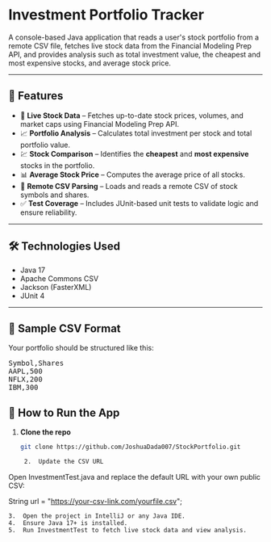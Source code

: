 # Investment Portfolio Tracker

A console-based Java application that reads a user's stock portfolio from a remote CSV file, fetches live stock data from the Financial Modeling Prep API, and provides analysis such as total investment value, the cheapest and most expensive stocks, and average stock price.

---

## 📌 Features

- 🔎 **Live Stock Data** – Fetches up-to-date stock prices, volumes, and market caps using Financial Modeling Prep API.
- 📈 **Portfolio Analysis** – Calculates total investment per stock and total portfolio value.
- 💹 **Stock Comparison** – Identifies the **cheapest** and **most expensive** stocks in the portfolio.
- 📊 **Average Stock Price** – Computes the average price of all stocks.
- 📄 **Remote CSV Parsing** – Loads and reads a remote CSV of stock symbols and shares.
- ✅ **Test Coverage** – Includes JUnit-based unit tests to validate logic and ensure reliability.

---

## 🛠️ Technologies Used

- Java 17  
- Apache Commons CSV  
- Jackson (FasterXML)  
- JUnit 4

---

## 📂 Sample CSV Format

Your portfolio should be structured like this:

<pre>
Symbol,Shares
AAPL,500
NFLX,200
IBM,300
</pre>


## 🚀 How to Run the App

1. **Clone the repo**  
   ```bash
   git clone https://github.com/JoshuaDada007/StockPortfolio.git

	2.	Update the CSV URL
Open InvestmentTest.java and replace the default URL with your own public CSV:

String url = "https://your-csv-link.com/yourfile.csv";


	3.	Open the project in IntelliJ or any Java IDE.
	4.	Ensure Java 17+ is installed.
	5.	Run InvestmentTest to fetch live stock data and view analysis.

